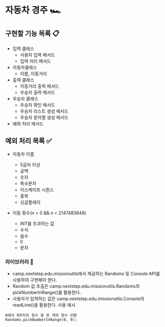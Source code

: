 # 자동차 경주 🏎️

## 구현할 기능 목록 📋

- 입력 클래스
    - 사용자 입력 메서드
    - 입력 처리 메서드
- 자동차클래스
    - 이름, 이동거리
- 출력 클래스
    - 이동거리 출력 메서드
    - 우승자 출력 메서드
- 우승자 클래스
    - 우승자 확인 메서드
    - 우승자 리스트 생성 메서드
    - 우승자 문자열 생성 메서드
- 예외 처리 메서드

## 예외 처리 목록 ✅

- 자동차 이름
    - 5글자 이상
    - 공백
    - 숫자
    - 특수문자
    - 이스케이프 시퀀스
    - 중복
    - 싱글플레이

- 이동 횟수(n > 0 && n < 2147483648)
    - INT를 초과하는 값
    - 수식
    - 음수
    - 0
    - 문자

### 라이브러리 🦾

- camp.nextstep.edu.missionutils에서 제공하는 Randoms 및 Console API를 사용하여 구현해야 한다.
- Random 값 추출은 camp.nextstep.edu.missionutils.Randoms의 pickNumberInRange()를 활용한다.
- 사용자가 입력하는 값은 camp.nextstep.edu.missionutils.Console의 readLine()을 활용한다.
  사용 예시

```angular2html
0에서 9까지의 정수 중 한 개의 정수 반환
Randoms.pickNumberInRange(0, 9);
```
